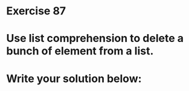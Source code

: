 # Exercise 87
# Use list comprehension to delete a bunch of element from a list.





# Write your solution below:
